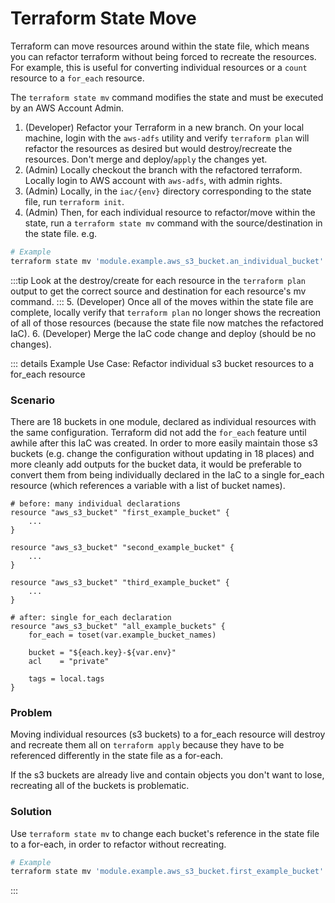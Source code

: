# Terraform State Move
Terraform can move resources around within the state file, which means you can refactor terraform without being forced to recreate the resources. For example, this is useful for converting individual resources or a `count` resource to a `for_each` resource.  

The `terraform state mv` command modifies the state and must be executed by an AWS Account Admin.

1. (Developer) Refactor your Terraform in a new branch. On your local machine, login with the `aws-adfs` utility and verify `terraform plan` will refactor the resources as desired but would destroy/recreate the resources. Don't merge and deploy/`apply` the changes yet.
2. (Admin) Locally checkout the branch with the refactored terraform. Locally login to AWS account with `aws-adfs`, with admin rights.
3. (Admin) Locally, in the `iac/{env}` directory corresponding to the state file, run `terraform init`.
4. (Admin) Then, for each individual resource to refactor/move within the state, run a `terraform state mv` command with the source/destination in the state file.
e.g.
```bash
# Example
terraform state mv 'module.example.aws_s3_bucket.an_individual_bucket' 'module.example.aws_s3_bucket.fc_bucket["a-foreach-bucket"]'
```
:::tip
Look at the destroy/create for each resource in the `terraform plan` output to get the correct source and destination for each resource's mv command.
:::
5. (Developer) Once all of the moves within the state file are complete, locally verify that `terraform plan` no longer shows the recreation of all of those resources (because the state file now matches the refactored IaC).
6. (Developer) Merge the IaC code change and deploy (should be no changes).

<!-- the Details block does not work in IE -->
::: details Example Use Case: Refactor individual s3 bucket resources to a for_each resource
### Scenario
There are 18 buckets in one module, declared as individual resources with the same configuration. Terraform did not add the `for_each` feature until awhile after this IaC was created. In order to more easily maintain those s3 buckets (e.g. change the configuration without updating in 18 places) and more cleanly add outputs for the bucket data, it would be preferable to convert them from being individually declared in the IaC to a single for_each resource (which references a variable with a list of bucket names).

```hcl
# before: many individual declarations
resource "aws_s3_bucket" "first_example_bucket" {
    ... 
}

resource "aws_s3_bucket" "second_example_bucket" {
    ... 
}

resource "aws_s3_bucket" "third_example_bucket" {
    ... 
}
```
```hcl
# after: single for_each declaration 
resource "aws_s3_bucket" "all_example_buckets" {
    for_each = toset(var.example_bucket_names)

    bucket = "${each.key}-${var.env}"
    acl    = "private"

    tags = local.tags
}
```

### Problem
Moving individual resources (s3 buckets) to a for_each resource will destroy and recreate them all on `terraform apply` because they have to be referenced differently in the state file as a for-each.  

If the s3 buckets are already live and contain objects you don't want to lose, recreating all of the buckets is problematic.

### Solution
Use `terraform state mv` to change each bucket's reference in the state file to a for-each, in order to refactor without recreating. 
```bash
# Example
terraform state mv 'module.example.aws_s3_bucket.first_example_bucket' 'module.example.aws_s3_bucket.all_example_buckets["first-example-bucket"]'
```
:::
